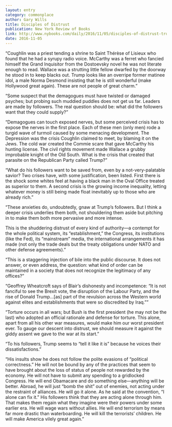 ```yaml
---
layout: entry
category: commonplace
author: Gary Wills
title: Disciples of Distrust
publication: New York Review of Books
link: http://www.nybooks.com/daily/2016/11/05/disciples-of-distrust-trump-iraq-war-legacy/
date: 2016-11-05
---
```


“Coughlin was a priest tending a shrine to Saint Thérèse of Lisieux who found that he had a syrupy radio voice. McCarthy was a ferret who fancied himself the Grand Inquisitor from the Dostoevsky novel he was not literate enough to read. Wallace was a strutting little fellow dwarfed by the doorway he stood in to keep blacks out. Trump looks like an overripe former matinee idol, a male Norma Desmond insisting that he is still wonderful (make Hollywood great again). These are not people of great charm.”

“Some suspect that the demagogues must have twisted or damaged psyches; but probing such muddied puddles does not get us far. Leaders are made by followers. The real question should be: what did the followers want that they could supply?”

“Demagogues can touch exposed nerves, but some perceived crisis has to expose the nerves in the first place. Each of these men (only men) rode a turgid wave of turmoil caused by some menacing development. The Depression was the crisis Coughlin claimed to meet, by blaming it on the Jews. The cold war created the Commie scare that gave McCarthy his hunting license. The civil rights movement made Wallace a grubby improbable knight of the Old South. What is the crisis that created that parasite on the Republican Party called Trump?”

“What do his followers want to be saved from, even by a not-very-palatable savior? Two crises have, with some justification, been listed. First there is the shock some whites feel at having a black man in the Oval Office treated as superior to them. A second crisis is the growing income inequality, letting whatever money is still being made float inevitably up to those who are already rich.”

“These anxieties do, undoubtedly, gnaw at Trump’s followers. But I think a deeper crisis underlies them both, not shouldering them aside but pitching in to make them both more pervasive and more intense.

This is the shuddering distrust of every kind of authority—a contempt for the whole political system, its “establishment,” the Congress, its institutions (like the Fed), its “mainstream” media, the international arrangements it has made (not only the trade deals but the treaty obligations under NATO and other defense agreements).”

“This is a staggering injection of bile into the public discourse. It does not answer, or even address, the question: what kind of order can be maintained in a society that does not recognize the legitimacy of any offices?”

“Geoffrey Wheatcroft says of Blair’s dishonesty and incompetence: “It is not fanciful to see the Brexit vote, the disruption of the Labour Party, and the rise of Donald Trump…[as] part of the revulsion across the Western world against elites and establishments that were so discredited by Iraq.””

“Torture occurs in all wars; but Bush is the first president (he may not be the last) who adopted an official rationale and defense for torture. This alone, apart from all his other war measures, would make him our worst president ever. To gauge our descent into distrust, we should measure it against the giddy assent we gave to the war at its start.”

“To his followers, Trump seems to “tell it like it is” because he voices their dissatisfactions.”

“His insults show he does not follow the polite evasions of “political correctness.” He will not be bound by any of the practices that seem to have brought about the loss of status of people not rewarded by the economy. He will not have to submit any spending to a gridlocked Congress. He will end Obamacare and do something else—anything will be better. Abroad, he will just “bomb the shit” out of enemies, not acting under the restraint of alliances. He will go it alone. As he said at the convention, “I alone can fix it.” His followers think that they are acting alone through him. That makes them regain what they imagine were their powers under some earlier era. He will wage wars without allies. He will end terrorism by means far more drastic than waterboarding. He will kill the terrorists’ children. He will make America vilely great again.”


